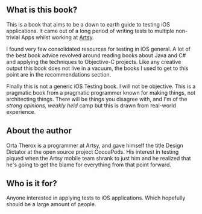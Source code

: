 ## What is this book?

This is a book that aims to be a down to earth guide to testing iOS applications. It came out of a long period of writing tests to multiple non-trivial Apps whilst working at [Artsy](http://artsy.net).

I found very few consolidated resources for testing in iOS general. A lot of the best book advice revolved around reading books about Java and C# and applying the techniques to Objective-C projects. Like any creative output this book does not live in a vacuum, the books I used to get to this point are in the recommendations section.

Finally this is not a generic iOS Testing book. I will not be objective. This is a pragmatic book from a pragmatic programmer known for making things, not architecting things. There will be things you disagree with, and I'm of the _strong opinions, weakly held_ camp but this is drawn from real-world experience.

## About the author

Orta Therox is a programmer at Artsy, and gave himself the title Design Dictator at the open source project CocoaPods. His interest in testing piqued when the Artsy mobile team shrank to just him and he realized that he's going to get the blame for everything from that point forward.

## Who is it for?

Anyone interested in applying tests to iOS applications. Which hopefully should be a large amount of people.
